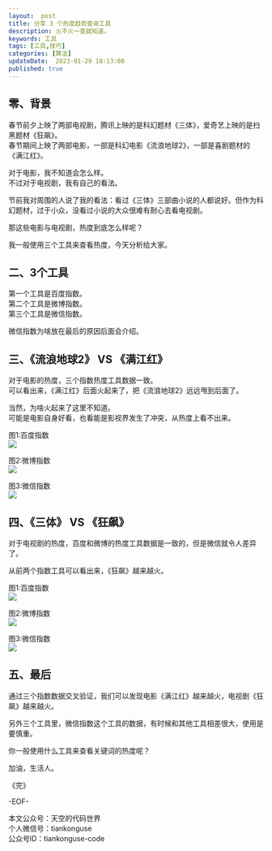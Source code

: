 ```yaml
---   
layout:  post  
title: 分享 3 个热度趋势查询工具    
description: 火不火一查就知道。        
keywords: 工具  
tags: [工具,技巧]    
categories: [算法]  
updateDate:  2023-01-29 18:13:00  
published: true  
---  
```



## 零、背景  


春节前夕上映了两部电视剧，腾讯上映的是科幻题材《三体》，爱奇艺上映的是扫黑题材《狂飙》。  
春节期间上映了两部电影，一部是科幻电影《流浪地球2》，一部是喜剧题材的《满江红》。  


对于电影，我不知道会怎么样。  
不过对于电视剧，我有自己的看法。  


节前我对周围的人说了我的看法：看过《三体》三部曲小说的人都说好。但作为科幻题材，过于小众，没看过小说的大众很难有耐心去看电视剧。  


那这些电影与电视剧，热度到底怎么样呢？  


我一般使用三个工具来查看热度，今天分析给大家。  



## 二、3个工具  


第一个工具是百度指数。  
第二个工具是微博指数。  
第三个工具是微信指数。  


微信指数为啥放在最后的原因后面会介绍。  


## 三、《流浪地球2》 VS 《满江红》


对于电影的热度，三个指数热度工具数据一致。  
可以看出来，《满江红》后面火起来了，把《流浪地球2》远远甩到后面了。  


当然，为啥火起来了这里不知道。  
可能是电影自身好看，也看能是影视界发生了冲突，从热度上看不出来。  




图1:百度指数  
![](https://res2023.tiankonguse.com/images/2023/01/29/001.png) 


图2:微博指数  
![](https://res2023.tiankonguse.com/images/2023/01/29/002.png) 


图3:微信指数  
![](https://res2023.tiankonguse.com/images/2023/01/29/003.png) 


## 四、《三体》 VS 《狂飙》


对于电视剧的热度，百度和微博的热度工具数据是一致的，但是微信就令人差异了。  


从前两个指数工具可以看出来，《狂飙》越来越火。  


图1:百度指数  
![](https://res2023.tiankonguse.com/images/2023/01/29/004.png) 


图2:微博指数  
![](https://res2023.tiankonguse.com/images/2023/01/29/005.png) 


图3:微信指数  
![](https://res2023.tiankonguse.com/images/2023/01/29/006.png) 


## 五、最后  


通过三个指数数据交叉验证，我们可以发现电影《满江红》越来越火，电视剧《狂飙》越来越火。  


另外三个工具里，微信指数这个工具的数据，有时候和其他工具相差很大，使用是要慎重。   


你一般使用什么工具来查看关键词的热度呢？  


加油，生活人。  


《完》  


-EOF-  



本文公众号：天空的代码世界  
个人微信号：tiankonguse  
公众号ID：tiankonguse-code  
  

